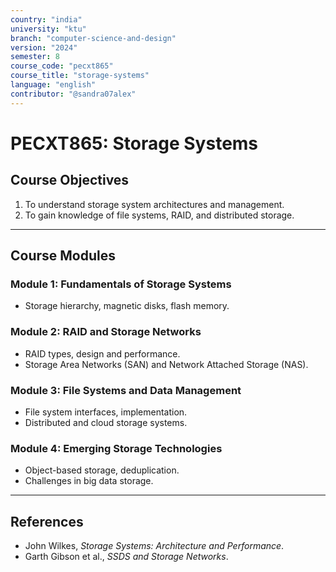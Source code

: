 ```yaml
---
country: "india"
university: "ktu"
branch: "computer-science-and-design"
version: "2024"
semester: 8
course_code: "pecxt865"
course_title: "storage-systems"
language: "english"
contributor: "@sandra07alex"
---
```


# PECXT865: Storage Systems

## Course Objectives
1. To understand storage system architectures and management.
2. To gain knowledge of file systems, RAID, and distributed storage.

---

## Course Modules

### Module 1: Fundamentals of Storage Systems
- Storage hierarchy, magnetic disks, flash memory.

### Module 2: RAID and Storage Networks
- RAID types, design and performance.
- Storage Area Networks (SAN) and Network Attached Storage (NAS).

### Module 3: File Systems and Data Management
- File system interfaces, implementation.
- Distributed and cloud storage systems.

### Module 4: Emerging Storage Technologies
- Object-based storage, deduplication.
- Challenges in big data storage.

---

## References
- John Wilkes, *Storage Systems: Architecture and Performance*.
- Garth Gibson et al., *SSDS and Storage Networks*.

